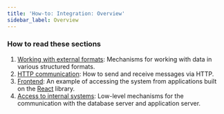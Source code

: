```yaml
---
title: 'How-to: Integration: Overview'
sidebar_label: Overview
---
```


### How to read these sections

1.  [Working with external formats](How-to_Working_with_external_formats.md): Mechanisms for working with data in various structured formats.
2.  [HTTP communication](How-to_Interaction_via_HTTP_protocol.md): How to send and receive messages via HTTP.
3.  [Frontend](How-to_Frontend.md): An example of accessing the system from applications built on the [React](https://reactjs.org/) library.
4.  [Access to internal systems](How-to_Access_to_internal_systems.md): Low-level mechanisms for the communication with the database server and application server.

  

  
